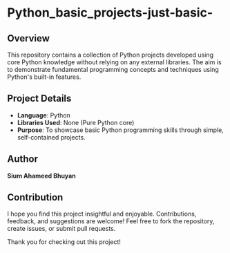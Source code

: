 # Python_basic_projects-just-basic-
## Overview
This repository contains a collection of Python projects developed using core Python knowledge without relying on any external libraries. The aim is to demonstrate fundamental programming concepts and techniques using Python's built-in features.

## Project Details
- **Language**: Python
- **Libraries Used**: None (Pure Python core)
- **Purpose**: To showcase basic Python programming skills through simple, self-contained projects.

## Author
**Sium Ahameed Bhuyan**

## Contribution
I hope you find this project insightful and enjoyable. Contributions, feedback, and suggestions are welcome! Feel free to fork the repository, create issues, or submit pull requests.

Thank you for checking out this project!
